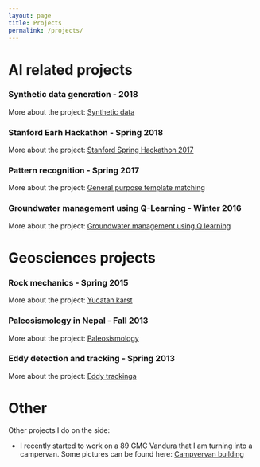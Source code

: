 ```yaml
---
layout: page
title: Projects
permalink: /projects/
---
```


# AI related projects

### Synthetic data generation - 2018

More about the project: 
[Synthetic data](projects/test.md)


### Stanford Earh Hackathon - Spring 2018

More about the project: 
[Stanford Spring Hackathon 2017](projects/earthhackathon.md)


### Pattern recognition - Spring 2017

More about the project: 
[General purpose template matching](projects/templatematching.md)


### Groundwater management using Q-Learning - Winter 2016

More about the project: 
[Groundwater management using Q learning](projects/waterqlearning.md)


# Geosciences projects

### Rock mechanics - Spring 2015

More about the project: 
[Yucatan karst](projects/yucatankarst.md)

### Paleosismology in Nepal - Fall 2013

More about the project: 
[Paleosismology](projects/paleosismology.md)

### Eddy detection and tracking - Spring 2013

More about the project: 
[Eddy trackinga](projects/eddytracking.md)




# Other

Other projects I do on the side:
* I recently started to work on a 89 GMC Vandura that I am turning into a campervan.
 Some pictures can be found here: [Campvervan building](projects/vanlife.md)
 